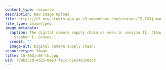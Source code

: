 ```yaml
---
content_type: resource
description: New image Upload
file: https://ol-ocw-studio-app-qa.s3.amazonaws.com/courses/15-763j-manufacturing-system-and-supply-chain-design-spring-2005/7d8b33cd4d250ee3fe1cc163483683cb_15-763js05-th.jpg
file_type: image/jpeg
image_metadata:
  caption: The digital camera supply chain as seen in session 11. (Image by Prof.
    Stephen C. Graves.)
  credit: ''
  image-alt: Digital camera supply chain.
resourcetype: Image
title: 15-763js05-th.jpg
uid: 7d8b33cd-4d25-0ee3-fe1c-c163483683cb
---
```

